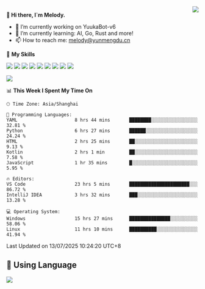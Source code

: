 <a href="#">
  <img align="right" src="https://github-readme-stats.vercel.app/api?username=melodyyuuka&count_private=true&show_icons=true" />
</a>

**👋 Hi there, I`m Melody.**

- 🔭 I’m currently working on YuukaBot-v6
- 🌱 I’m currently learning: AI, Go, Rust and more!
- 📫 How to reach me: melody@yunmengdu.cn

🌟 **My Skills** 

![](https://img.shields.io/badge/-Python-3e74a2?style=flat-square&logo=Python&logoColor=fff)
![](https://img.shields.io/badge/-Java-007396?style=flat-square&logo=OpenJDK&logoColor=fff)
![](https://img.shields.io/badge/-Node.js-339933?style=flat-square&logo=Node.js&logoColor=fff)
![](https://img.shields.io/badge/-Git-f05032?style=flat-square&logo=git&logoColor=fff)
![](https://img.shields.io/badge/-PostgreSQL-4169e1?style=flat-square&logo=PostgreSQL&logoColor=fff)
![](https://img.shields.io/badge/-Rust-000000?style=flat-square&logo=rust&logoColor=fff)
![](https://img.shields.io/badge/-VSCode-007acc?style=flat-square&logo=Visual-Studio-Code&logoColor=fff)
![](https://img.shields.io/badge/-FastAPI-009688?style=flat-square&logo=FastAPI&logoColor=fff)
![](https://img.shields.io/badge/-Linux-000000?style=flat-square&logo=Linux&logoColor=fff)


![](https://wakatime.com/badge/user/fa6dc0e2-47c5-4d2d-ae45-69fec6f2122c.svg)

<!--START_SECTION:waka-->
📊 **This Week I Spent My Time On** 

```text
🕑︎ Time Zone: Asia/Shanghai

💬 Programming Languages: 
YAML                     8 hrs 44 mins       ████████░░░░░░░░░░░░░░░░░   32.81 % 
Python                   6 hrs 27 mins       ██████░░░░░░░░░░░░░░░░░░░   24.24 % 
HTML                     2 hrs 25 mins       ██░░░░░░░░░░░░░░░░░░░░░░░    9.13 % 
Kotlin                   2 hrs 1 min         ██░░░░░░░░░░░░░░░░░░░░░░░    7.58 % 
JavaScript               1 hr 35 mins        █░░░░░░░░░░░░░░░░░░░░░░░░    5.95 % 

🔥 Editors: 
VS Code                  23 hrs 5 mins       ██████████████████████░░░   86.72 % 
IntelliJ IDEA            3 hrs 32 mins       ███░░░░░░░░░░░░░░░░░░░░░░   13.28 % 

💻 Operating System: 
Windows                  15 hrs 27 mins      ███████████████░░░░░░░░░░   58.06 % 
Linux                    11 hrs 10 mins      ██████████░░░░░░░░░░░░░░░   41.94 % 
```


 Last Updated on 13/07/2025 10:24:20 UTC+8
<!--END_SECTION:waka-->

## 🥰 **Using Language**

![](https://github-readme-stats.vercel.app/api/wakatime?username=MelodyYuyuko&layout=compact&hide_border=true)
